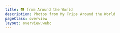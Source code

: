 ```yaml
---
title: 📷 from Around the World
description: Photos from My Trips Around the World
pageClass: overview
layout: overview.webc
---
```


<a class="radius__m shadow" webc:for="album of this.albums" :href="`/albums/${album.directory}`">
    <photo-card :token="this.mapbox" :album="album" sizes="(min-width: 640px) 960px, 480px"
    widths="480, 960" webc:nokeep></photo-card>
</a>
